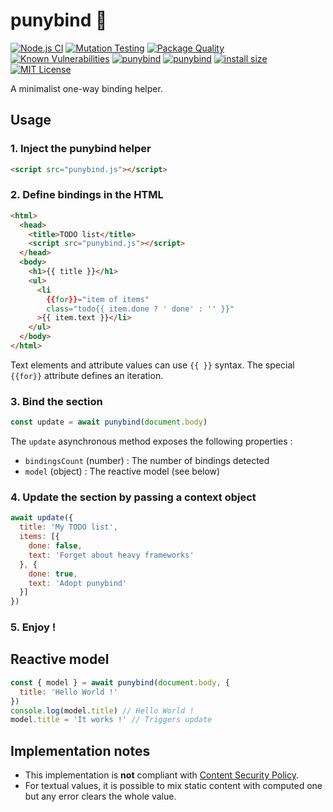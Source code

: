 # punybind 🦴

[![Node.js CI](https://github.com/ArnaudBuchholz/punybind/actions/workflows/node.js.yml/badge.svg)](https://github.com/ArnaudBuchholz/punybind/actions/workflows/node.js.yml)
[![Mutation Testing](https://img.shields.io/badge/mutation%20testing-100%25-green)](https://arnaudbuchholz.github.io/punybind/reports/mutation/mutation.html)
[![Package Quality](https://npm.packagequality.com/shield/punybind.svg)](https://packagequality.com/#?package=punybind)
[![Known Vulnerabilities](https://snyk.io/test/github/ArnaudBuchholz/punybind/badge.svg?targetFile=package.json)](https://snyk.io/test/github/ArnaudBuchholz/punybind?targetFile=package.json)
[![punybind](https://badge.fury.io/js/punybind.svg)](https://www.npmjs.org/package/punybind)
[![punybind](http://img.shields.io/npm/dm/punybind.svg)](https://www.npmjs.org/package/punybind)
[![install size](https://packagephobia.now.sh/badge?p=punybind)](https://packagephobia.now.sh/result?p=punybind)
[![MIT License](https://img.shields.io/badge/License-MIT-yellow.svg)](https://opensource.org/licenses/MIT)


A minimalist one-way binding helper.

## Usage

### 1. Inject the punybind helper

```html
<script src="punybind.js"></script>
``` 

### 2. Define bindings in the HTML

```html
<html>
  <head>
    <title>TODO list</title>
    <script src="punybind.js"></script>
  </head>
  <body>
    <h1>{{ title }}</h1>
    <ul>
      <li
        {{for}}="item of items"
        class="todo{{ item.done ? ' done' : '' }}"
      >{{ item.text }}</li>
    </ul>
  </body>
</html>
``` 

Text elements and attribute values can use `{{ }}` syntax.
The special `{{for}}` attribute defines an iteration.

### 3. Bind the section

```JavaScript
const update = await punybind(document.body)
```

The `update` asynchronous method exposes the following properties :
  * `bindingsCount` (number) : The number of bindings detected
  * `model` (object) : The reactive model (see below)

### 4. Update the section by passing a context object

```JavaScript
await update({
  title: 'My TODO list',
  items: [{
    done: false,
    text: 'Forget about heavy frameworks'
  }, {
    done: true,
    text: 'Adopt punybind'
  }]
})
```

### 5. Enjoy !

## Reactive model

```JavaScript
const { model } = await punybind(document.body, {
  title: 'Hello World !'
})
console.log(model.title) // Hello World !
model.title = 'It works !' // Triggers update
```

## Implementation notes

* This implementation is **not** compliant with [Content Security Policy](https://developer.mozilla.org/en-US/docs/Web/HTTP/CSP).
* For textual values, it is possible to mix static content with computed one but any error clears the whole value.
